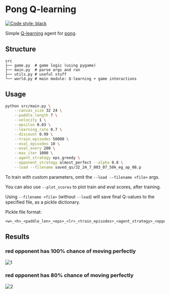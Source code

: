# Pong Q-learning

[![Code style: black](https://img.shields.io/badge/code%20style-black-000000.svg)](https://github.com/psf/black)

Simple [Q-learning](https://en.wikipedia.org/wiki/Q-learning) agent for [pong](https://en.wikipedia.org/wiki/Pong).

## Structure

```
src
├── game.py  # game logic (using pygame)
├── main.py  # parse args and run
├── utils.py # useful stuff
└── world.py # main module: Q-learning + game interactions
```

## Usage

```bash
python src/main.py \
	--canvas_size 32 24 \
	--paddle_length 7 \
	--velocity 1 \
	--epsilon 0.03 \
	--learning_rate 0.7 \
	--discount 0.99 \
	--train_episodes 50000 \
	--eval_episodes 10 \
	--eval_every 200 \
	--max_iter 1000 \
	--agent_strategy eps_greedy \
	--opponent_strategy almost_perfect --alpha 0.8 \
	--load --filename saved_qs/32_24_7_003_07_50k_eg_ap_08.p
```

To train with custom parameters, omit the `--load --filename <file>` args.

You can also use `--plot_scores` to plot train and eval scores, after training.

Using `--filename <file>` (without `--load`) will save final Q-values to the specified file,
as a pickle dictionary.

Pickle file format:
```
<w>_<h>_<paddle_len>_<eps>_<lr>_<train_episodes>_<agent_strategy>_<opponent_strategy>
```

## Results

### red opponent has 100% chance of moving perfectly
![1](https://i.imgur.com/zI52aqp.gif)

### red opponent has 80% chance of moving perfectly
![2](https://i.imgur.com/PwuOn7x.gif)
